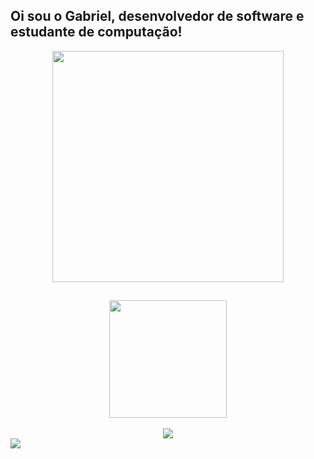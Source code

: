 ## Oi sou o Gabriel, desenvolvedor de software e estudante de computação!

<div align="center">
    <img width="370em" align="center" src="https://i.pinimg.com/originals/74/63/59/74635989b770a38189fff31a8ef152ea.gif"/> 
</div>

##
<div align="center" style="display: inline_block">
    <img height="188em" src="https://github-readme-stats.vercel.app/api/top-langs/?username=gabrielmirandasilv&theme=tokyonight&show_icons=true&hide_border=false&layout=compact"/>
</div>
   
 <div align="center" style="display: inline_block"><br> 
    <a href="https://www.linkedin.com/in/gabrielmirandasilv/"  target="_blank">
    <img src="https://img.shields.io/badge/linkedin-%230077B5.svg?style=for-the-badge&logo=linkedin&logoColor=white" target="_blank"></a> 
 </div>
</div>
<img src="https://visitcount.itsvg.in/api?id=gabrielmirandasilvi&label=Profile%20Views&color=0&icon=8&pretty=true" />
